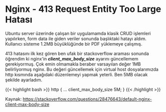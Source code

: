 # Nginx - 413 Request Entity Too Large Hatası


Ubuntu server üzerinde çalışan bir uygulamamda klasik CRUD işlemleri yapılırken, form data ile giden veriler sonunda başlıktaki hatayı aldım. Kullanıcı sisteme 1.2MB büyüklüğünde bir PDF
yüklemeye çalışmış.

<!--more-->

413 hatasını ilk kez gören ben ufak bir stackoverflow araması sonunda öğrendim ki nginx'in ***client_max_body_size*** ayarını güncellemem gerekiyormuş. Çok emin olmamakla beraber
varsayılan değer 1MB belirliyormuş nginx. Bu değeri güncellemek için virtual host dosyalarımızda http kısmında aşağıdaki düzenlemeyi yapmak yeterli. Ben 5MB olacak şekilde ayarladım.

{{< highlight bash >}}
http {
    ...
    client_max_body_size 5M;
}
{{< /highlight >}}

Kaynak: https://stackoverflow.com/questions/28476643/default-nginx-client-max-body-size
